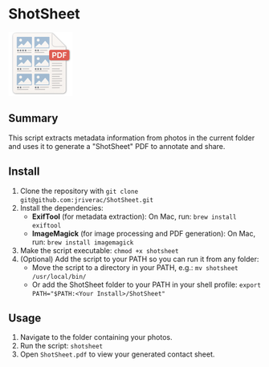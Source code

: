 # ShotSheet

<img src="media/ShotSheet.png" alt="ShotSheet" width="128"/>

## Summary

This script extracts metadata information from photos in the current folder and uses it to generate a "ShotSheet" PDF to annotate and share.

## Install

1. Clone the repository with `git clone git@github.com:jriverac/ShotSheet.git`
2. Install the dependencies:
   - **ExifTool** (for metadata extraction):
     On Mac, run: `brew install exiftool`
   - **ImageMagick** (for image processing and PDF generation):
     On Mac, run: `brew install imagemagick`
3. Make the script executable:
   `chmod +x shotsheet`
4. (Optional) Add the script to your PATH so you can run it from any folder:
   - Move the script to a directory in your PATH, e.g.:
     `mv shotsheet /usr/local/bin/`
   - Or add the ShotSheet folder to your PATH in your shell profile:
     `export PATH="$PATH:<Your Install>/ShotSheet"`

## Usage

1. Navigate to the folder containing your photos.
2. Run the script:
   `shotsheet`
3. Open `ShotSheet.pdf` to view your generated contact sheet.
